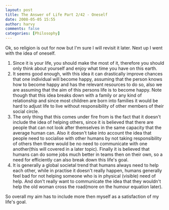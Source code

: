 ```yaml
---
layout: post
title: The Answer of Life Part 2/42 - Oneself
date: 2008-05-05 15:55
author: harvy
comments: false
categories: [Philosophy]
---
```

Ok, so religion is out for now but I'm sure I will revisit it later. Next up I went with the idea of oneself.
1. Since it is your life, you should make the most of it, therefore you should only think about yourself and enjoy what time you have on this earth.
2. It seems good enough, with this idea it can drastically improve chances that one individual will become happy, assuming that the person knows how to become happy and has the relevant resources to do so, also we are assuming that the aim of this persons life is to become happy. Note though that this idea breaks down with a family or any kind of relationship and since most children are born into families it would be hard to adjust life to live without responsibility of other members of their social circle.
3. The only thing that this comes under fire from is the fact that it doesn't include the idea of helping others, since it is believed that there are people that can not look after themselves in the same capacity that the average human can. Also it doesn't take into account the idea that people need to socialise with other humans by not taking responsibility of others then there would be no need to communicate with one another(this will covered in a later topic). Finally it is believed that humans can do some jobs much better in teams then on their own, so a need for efficiently  can also break down this life's goal.
4. It is generally a global societal trend that humans always need to help each other, while in practise it doesn't really happen, humans generally feel bad for not helping someone who is in physical (visible) need of help. And don't really want to communicate the idea that they wouldn't help the old woman cross the road(more on the humour equation later).

So overall my aim has to include more then myself as a satisfaction of my life's goal.
